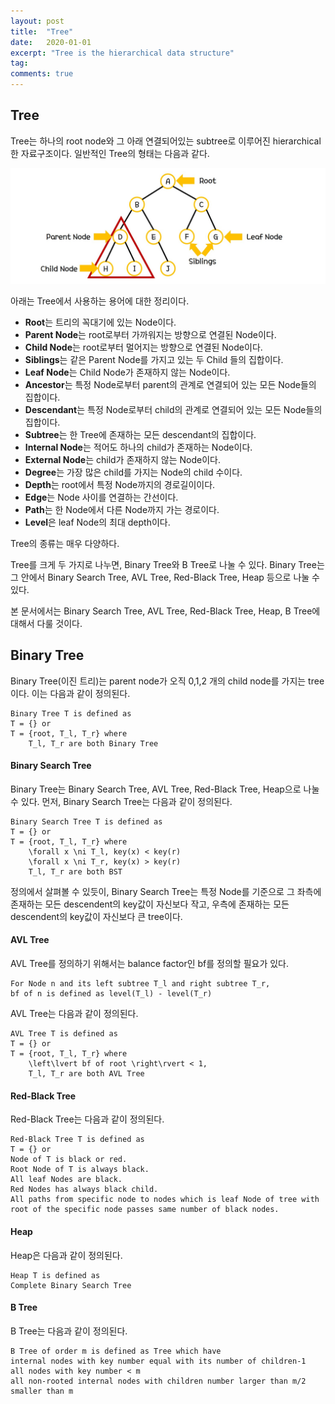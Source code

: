 ```yaml
---
layout: post
title:  "Tree"
date:   2020-01-01
excerpt: "Tree is the hierarchical data structure"
tag:
comments: true
---
```


## Tree

Tree는 하나의 root node와 그 아래 연결되어있는 subtree로 이루어진 hierarchical한 자료구조이다.
일반적인 Tree의 형태는 다음과 같다.

![graph](./../assets/img/Tree.jpg)

아래는 Tree에서 사용하는 용어에 대한 정리이다.

- **Root**는 트리의 꼭대기에 있는 Node이다.
- **Parent Node**는 root로부터 가까워지는 방향으로 연결된 Node이다.
- **Child Node**는 root로부터 멀어지는 방향으로 연결된 Node이다.
- **Siblings**는 같은 Parent Node를 가지고 있는 두 Child 들의 집합이다.
- **Leaf Node**는 Child Node가 존재하지 않는 Node이다.
- **Ancestor**는 특정 Node로부터 parent의 관계로 연결되어 있는 모든 Node들의 집합이다.
- **Descendant**는 특정 Node로부터 child의 관계로 연결되어 있는 모든 Node들의 집합이다.
- **Subtree**는 한 Tree에 존재하는 모든 descendant의 집합이다.
- **Internal Node**는 적어도 하나의 child가 존재하는 Node이다.
- **External Node**는 child가 존재하지 않는 Node이다.
- **Degree**는 가장 많은 child를 가지는 Node의 child 수이다.
- **Depth**는 root에서 특정 Node까지의 경로길이이다.
- **Edge**는 Node 사이를 연결하는 간선이다.
- **Path**는 한 Node에서 다른 Node까지 가는 경로이다.
- **Level**은 leaf Node의 최대 depth이다.

Tree의 종류는 매우 다양하다.

Tree를 크게 두 가지로 나누면, Binary Tree와 B Tree로 나눌 수 있다.
Binary Tree는 그 안에서 Binary Search Tree, AVL Tree, Red-Black Tree, Heap 등으로 나눌 수 있다.

본 문서에서는 Binary Search Tree, AVL Tree, Red-Black Tree, Heap, B Tree에 대해서 다룰 것이다.

## Binary Tree

Binary Tree(이진 트리)는 parent node가 오직 0,1,2 개의 child node를 가지는 tree이다.
이는 다음과 같이 정의된다.

```
Binary Tree T is defined as
T = {} or
T = {root, T_l, T_r} where
    T_l, T_r are both Binary Tree
```

#### Binary Search Tree

Binary Tree는 Binary Search Tree, AVL Tree, Red-Black Tree, Heap으로 나눌 수 있다.
먼저, Binary Search Tree는 다음과 같이 정의된다.

```
Binary Search Tree T is defined as
T = {} or
T = {root, T_l, T_r} where
    \forall x \ni T_l, key(x) < key(r)
    \forall x \ni T_r, key(x) > key(r)
    T_l, T_r are both BST
```

정의에서 살펴볼 수 있듯이, Binary Search Tree는 특정 Node를 기준으로 
그 좌측에 존재하는 모든 descendent의 key값이 자신보다 작고,
우측에 존재하는 모든 descendent의 key값이 자신보다 큰 tree이다.

#### AVL Tree

AVL Tree를 정의하기 위해서는 balance factor인 bf를 정의할 필요가 있다.

```
For Node n and its left subtree T_l and right subtree T_r,
bf of n is defined as level(T_l) - level(T_r)
```

AVL Tree는 다음과 같이 정의된다.

```
AVL Tree T is defined as
T = {} or
T = {root, T_l, T_r} where
    \left\lvert bf of root \right\rvert < 1,
    T_l, T_r are both AVL Tree
```

#### Red-Black Tree

Red-Black Tree는 다음과 같이 정의된다.

```
Red-Black Tree T is defined as
T = {} or
Node of T is black or red.
Root Node of T is always black.
All leaf Nodes are black.
Red Nodes has always black child.
All paths from specific node to nodes which is leaf Node of tree with root of the specific node passes same number of black nodes.
```

#### Heap

Heap은 다음과 같이 정의된다.

```
Heap T is defined as
Complete Binary Search Tree
```

#### B Tree

B Tree는 다음과 같이 정의된다.

```
B Tree of order m is defined as Tree which have
internal nodes with key number equal with its number of children-1
all nodes with key number < m
all non-rooted internal nodes with children number larger than m/2 smaller than m
```
